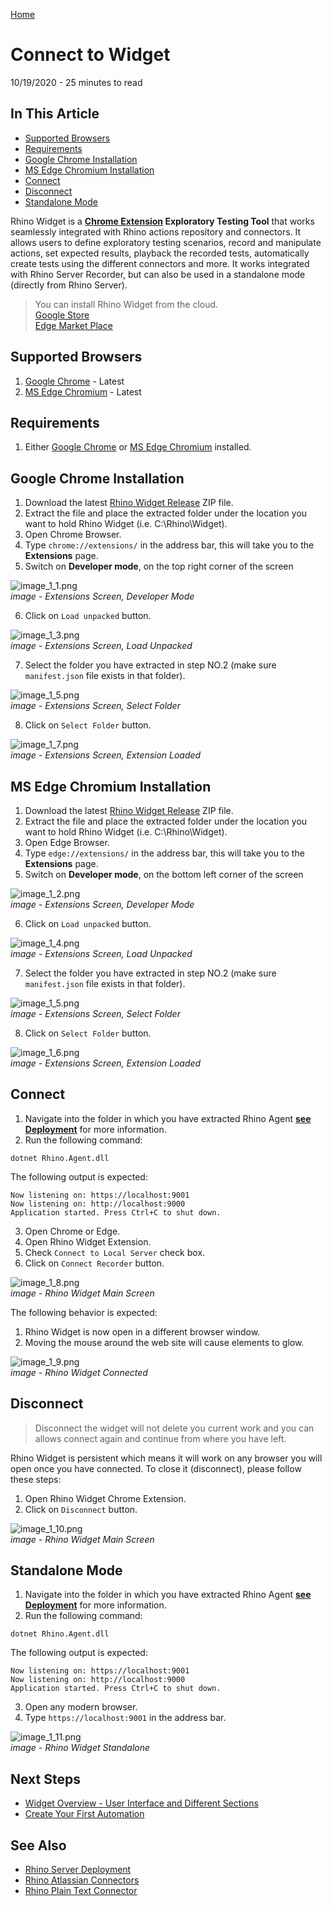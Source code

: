 [Home](../Home.md 'Home')  

# Connect to Widget
10/19/2020 - 25 minutes to read

## In This Article
* [Supported Browsers](#supported-browsers)
* [Requirements](#requirements)
* [Google Chrome Installation](#google-chrome-installation)
* [MS Edge Chromium Installation](#ms-edge-chromium-installation)
* [Connect](#connect)
* [Disconnect](#disconnect)
* [Standalone Mode](#standalone-mode)

Rhino Widget is a **[Chrome Extension](https://developer.chrome.com/extensions) Exploratory Testing Tool** that works seamlessly integrated with Rhino actions repository and connectors.
It allows users to define exploratory testing scenarios, record and manipulate actions, set expected results, playback the recorded tests, automatically create tests using the different connectors and more.
It works integrated with Rhino Server Recorder, but can also be used in a standalone mode (directly from Rhino Server). 

> You can install Rhino Widget from the cloud.  
> [Google Store](https://chrome.google.com/webstore/detail/rhino-steps-recorder-and/giekjanbmlmabfagaddfkpcijefpgkdf)  
> [Edge Market Place](https://microsoftedge.microsoft.com/addons/detail/rhino-steps-recorder-and-/afmifehgcfflgnlhkfggdkmdlfmhpjag)  

## Supported Browsers
1. [Google Chrome](https://www.google.com/chrome/) - Latest
2. [MS Edge Chromium](https://www.microsoft.com/en-us/edge) - Latest

## Requirements
1. Either [Google Chrome](https://www.google.com/chrome/) or [MS Edge Chromium](https://www.microsoft.com/en-us/edge) installed.  

## Google Chrome Installation
1. Download the latest [Rhino Widget Release](https://github.com/savanna-projects/rhino-widget/releases) ZIP file.
2. Extract the file and place the extracted folder under the location you want to hold Rhino Widget (i.e. C:\Rhino\Widget).
3. Open Chrome Browser.
4. Type ```chrome://extensions/``` in the address bar, this will take you to the **Extensions** page.
5. Switch on **Developer mode**, on the top right corner of the screen

![image_1_1.png](../../images/image_1_1.png)  
_image - Extensions Screen, Developer Mode_  
  
6. Click on ```Load unpacked``` button.

![image_1_3.png](../../images/image_1_3.png)  
_image - Extensions Screen, Load Unpacked_  
  
7. Select the folder you have extracted in step NO.2 (make sure ```manifest.json``` file exists in that folder).  

![image_1_5.png](../../images/image_1_5.png)  
_image - Extensions Screen, Select Folder_  

8. Click on ```Select Folder``` button.

![image_1_7.png](../../images/image_1_7.png)  
_image - Extensions Screen, Extension Loaded_

## MS Edge Chromium Installation
1. Download the latest [Rhino Widget Release](https://github.com/savanna-projects/rhino-widget/releases) ZIP file.
2. Extract the file and place the extracted folder under the location you want to hold Rhino Widget (i.e. C:\Rhino\Widget).
3. Open Edge Browser.
4. Type ```edge://extensions/``` in the address bar, this will take you to the **Extensions** page.
5. Switch on **Developer mode**, on the bottom left corner of the screen

![image_1_2.png](../../images/image_1_2.png)  
_image - Extensions Screen, Developer Mode_  
  
6. Click on ```Load unpacked``` button.

![image_1_4.png](../../images/image_1_4.png)  
_image - Extensions Screen, Load Unpacked_  
  
7. Select the folder you have extracted in step NO.2 (make sure ```manifest.json``` file exists in that folder).  

![image_1_5.png](../../images/image_1_5.png)  
_image - Extensions Screen, Select Folder_  

8. Click on ```Select Folder``` button.

![image_1_6.png](../../images/image_1_6.png)  
_image - Extensions Screen, Extension Loaded_

## Connect
1. Navigate into the folder in which you have extracted Rhino Agent **[see Deployment](./Deployment.md)** for more information.
2. Run the following command:
```
dotnet Rhino.Agent.dll
```  

The following output is expected:
```
Now listening on: https://localhost:9001
Now listening on: http://localhost:9000
Application started. Press Ctrl+C to shut down.
```  

3. Open Chrome or Edge.
4. Open Rhino Widget Extension.
5. Check ```Connect to Local Server``` check box.
6. Click on ```Connect Recorder``` button.

![image_1_8.png](../../images/image_1_8.png)  
_image - Rhino Widget Main Screen_  

The following behavior is expected:
1. Rhino Widget is now open in a different browser window.
2. Moving the mouse around the web site will cause elements to glow.  

![image_1_9.png](../../images/image_1_9.png)  
_image - Rhino Widget Connected_  

## Disconnect
> Disconnect the widget will not delete you current work and you can allows connect again and continue from where you have left.  

Rhino Widget is persistent which means it will work on any browser you will open once you have connected. To close it (disconnect), please follow these steps:
1. Open Rhino Widget Chrome Extension.
2. Click on ```Disconnect``` button.  

![image_1_10.png](../../images/image_1_10.png)  
_image - Rhino Widget Main Screen_  

## Standalone Mode
1. Navigate into the folder in which you have extracted Rhino Agent **[see Deployment](./Deployment.md)** for more information.
2. Run the following command:
```
dotnet Rhino.Agent.dll
```  

The following output is expected:
```
Now listening on: https://localhost:9001
Now listening on: http://localhost:9000
Application started. Press Ctrl+C to shut down.
```  

3. Open any modern browser.
4. Type ```https://localhost:9001``` in the address bar.  

![image_1_11.png](../../images/image_1_11.png)  
_image - Rhino Widget Standalone_  

## Next Steps
* [Widget Overview - User Interface and Different Sections](./WidgetOverview.md 'WidgetOverview')
* [Create Your First Automation](./CreateYourFirstAutomation.md 'CreateYourFirstAutomation')

## See Also
* [Rhino Server Deployment](./Deployment.md)
* [Rhino Atlassian Connectors](https://github.com/savanna-projects/rhino-connectors-atlassian)
* [Rhino Plain Text Connector](https://github.com/savanna-projects/rhino-connectors-text)